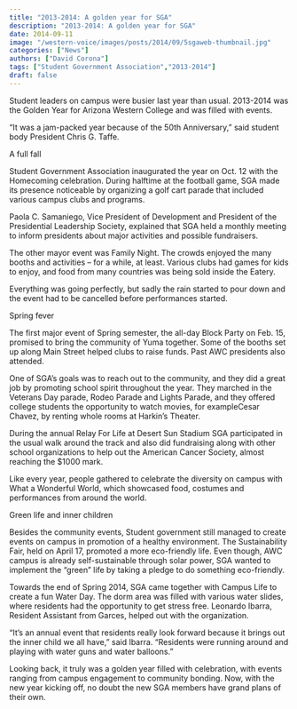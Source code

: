 ```yaml
---
title: "2013-2014: A golden year for SGA"
description: "2013-2014: A golden year for SGA"
date: 2014-09-11
image: "/western-voice/images/posts/2014/09/5sgaweb-thumbnail.jpg"
categories: ["News"]
authors: ["David Corona"]
tags: ["Student Government Association","2013-2014"]
draft: false
---
```

Student leaders on campus were busier last year than usual. 2013-2014 was the Golden Year for Arizona Western College and was filled with events.

“It was a jam-packed year because of the 50th Anniversary,” said student body President Chris G. Taffe.

A full fall

Student Government Association inaugurated the year on Oct. 12 with the Homecoming celebration. During halftime at the football game, SGA made its presence noticeable by organizing a golf cart parade that included various campus clubs and programs.

Paola C. Samaniego, Vice President of Development and President of the Presidential Leadership Society, explained that SGA held a monthly meeting to inform presidents about major activities and possible fundraisers.

The other mayor event was Family Night. The crowds enjoyed the many booths and activities – for a while, at least. Various clubs had games for kids to enjoy, and food from many countries was being sold inside the Eatery.

Everything was going perfectly, but sadly the rain started to pour down and the event had to be cancelled before performances started.

Spring fever

The first major event of Spring semester, the all-day Block Party on Feb. 15, promised to bring the community of Yuma together. Some of the booths set up along Main Street helped clubs to raise funds. Past AWC presidents also attended.

One of SGA’s goals was to reach out to the community, and they did a great job by promoting school spirit throughout the year. They marched in the Veterans Day parade, Rodeo Parade and Lights Parade, and they offered college students the opportunity to watch movies, for exampleCesar Chavez, by renting whole rooms at Harkin’s Theater.

During the annual Relay For Life at Desert Sun Stadium SGA participated in the usual walk around the track and also did fundraising along with other school organizations to help out the American Cancer Society, almost reaching the $1000 mark.

Like every year, people gathered to celebrate the diversity on campus with What a Wonderful World, which showcased food, costumes and performances from around the world.

Green life and inner children

Besides the community events, Student government still managed to create events on campus in promotion of a healthy environment. The Sustainability Fair, held on April 17, promoted a more eco-friendly life. Even though, AWC campus is already self-sustainable through solar power, SGA wanted to implement the “green” life by taking a pledge to do something eco-friendly.

Towards the end of Spring 2014, SGA came together with Campus Life to create a fun Water Day. The dorm area was filled with various water slides, where residents had the opportunity to get stress free. Leonardo Ibarra, Resident Assistant from Garces, helped out with the organization.

“It’s an annual event that residents really look forward because it brings out the inner child we all have,” said Ibarra. “Residents were running around and playing with water guns and water balloons.”

Looking back, it truly was a golden year filled with celebration, with events ranging from campus engagement to community bonding. Now, with the new year kicking off, no doubt the new SGA members have grand plans of their own.